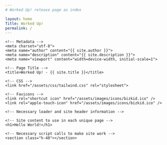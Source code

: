 ```yaml
---
# Worked Up! release page as index

layout: home
Title: Worked Up!
permalink: /
---
```

<html lang="en">

<!-- Meta information to call here -->
<head>

    <!-- Metadata -->
    <meta charset="utf-8">
    <meta name="author" content="{{ site.author }}">
    <meta name="description" content="{{ site.description }}">
    <meta name="viewport" content="width=device-width, initial-scale=1">

    <!-- Page Title -->
    <title>Worked Up! - {{ site.title }}</title>

    <!-- CSS -->
    <link href="/assets/css/tailwind.css" rel="stylesheet">

    <!-- Favicons -->
    <link rel="shortcut icon" href="/assets/images/icons/bizkid.ico" />
    <link rel="apple-touch-icon" href="/assets/images/icons/bizkid.ico" />

</head>

<body class="bg-bgcolor lg:mx-72 md:mx-20 sm:mx-16 mx-8">

    <!-- Necessary loader and site header information -->

    <!-- Site content to use in each unique page -->
    <h1>Hello World!</h1>

    <!-- Necessary script calls to make site work -->
    <section class="h-40"></section>

</body>

</html>
